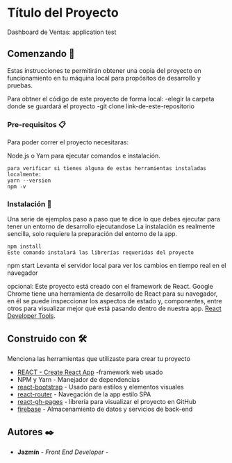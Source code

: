 # Título del Proyecto

Dashboard de Ventas: application test

## Comenzando 🚀

Estas instrucciones te permitirán obtener una copia del proyecto en funcionamiento en tu máquina local para propósitos de desarrollo y pruebas.

Para obtner el código de este proyecto de forma local:
-elegir la carpeta donde se guardará el proyecto
-git clone link-de-este-repositorio


### Pre-requisitos 📋
Para poder correr el proyecto necesitaras:

Node.js o Yarn para ejecutar comandos e instalación.
```
para verificar si tienes alguna de estas herramientas instaladas localmente:
yarn --version
npm -v
```

### Instalación 🔧

Una serie de ejemplos paso a paso que te dice lo que debes ejecutar para tener un entorno de desarrollo ejecutandose
La instalación es realmente sencilla, solo requiere la preparación del entorno de la app.


```
npm install
Este comando instalará las librerías requeridas del proyecto
```
npm start
Levanta el servidor local para ver los cambios en tiempo real en el navegador

opcional:
Este proyecto está creado con el framework de React.
Google Chrome tiene una herramienta de desarrollo de React para su navegador, en él se puede inspeccionar los aspectos de estado y, componentes, entre otros para visualizar mejor qué está pasando dentro de nuestra app.
[React Developer Tools](https://chrome.google.com/webstore/detail/react-developer-tools/fmkadmapgofadopljbjfkapdkoienihi).


## Construido con 🛠️

Menciona las herramientas que utilizaste para crear tu proyecto

* [REACT - Create React App](https://github.com/facebook/create-react-app) -framework web usado
* NPM y Yarn - Manejador de dependencias
* [react-bootstrap](https://github.com/react-bootstrap/react-bootstrap) - Usado para estilos y elementos visuales
* [react-router](https://github.com/ReactTraining/react-router) - Navegación de la app estilo SPA
* [react-gh-pages](https://github.com/gitname/react-gh-pages) - librería para visualizar el proyecto en GitHub 
* [firebase](https://firebase.google.com/?gclid=Cj0KCQjw3uboBRDCARIsAO2XcYBp0MFlHt8nMSiVAh0sRe590ZCRLN_l7bdpI5TxOsqedD9LB9icrV8aAn92EALw_wcB) - Almacenamiento de datos y servicios de back-end

## Autores ✒️

* **Jazmín** - *Front End Developer* - 
